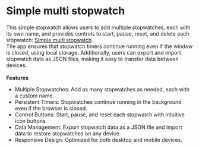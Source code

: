 # Simple multi stopwatch
This simple stopwatch allows users to add multiple stopwatches, each with its own name, and provides controls to start, pause, reset, and delete each stopwatch: [Simple multi stopwatch](https://samuelabyan.github.io/multi-stopwatch).
<br>
The app ensures that stopwatch timers continue running even if the window is closed, using local storage. Additionally, users can export and import stopwatch data as JSON files, making it easy to transfer data between devices.
<br><br>
**Features**
<br>
- Multiple Stopwatches: Add as many stopwatches as needed, each with a custom name.
- Persistent Timers: Stopwatches continue running in the background even if the browser is closed.
- Control Buttons: Start, pause, and reset each stopwatch with intuitive icon buttons.
- Data Management: Export stopwatch data as a JSON file and import data to restore stopwatches on any device.
- Responsive Design: Optimized for both desktop and mobile devices.
